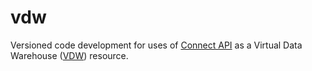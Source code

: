 # vdw
Versioned code development for uses of <a href="https://github.com/episphere/connect" target="_blank">Connect API</a> as a Virtual Data Warehouse (<a href="https://www.ncbi.nlm.nih.gov/pmc/articles/PMC4371424/" target="_blank">VDW</a>) resource.
